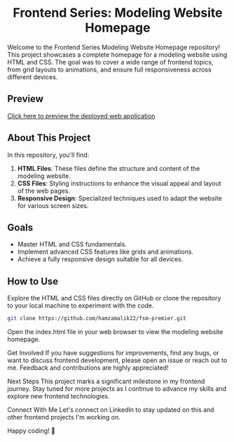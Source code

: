 <div style="text-align: center;">
  <h1><strong>Frontend Series: Modeling Website Homepage</strong></h1>
</div>

Welcome to the Frontend Series Modeling Website Homepage repository! This project showcases a complete homepage for a modeling website using HTML and CSS. The goal was to cover a wide range of frontend topics, from grid layouts to animations, and ensure full responsiveness across different devices.

## Preview

[Click here to preview the deployed web application](https://hamzamalik22.github.io/fsm-premier/)

## About This Project

In this repository, you'll find:

1. **HTML Files**: These files define the structure and content of the modeling website.
2. **CSS Files**: Styling instructions to enhance the visual appeal and layout of the web pages.
3. **Responsive Design**: Specialized techniques used to adapt the website for various screen sizes.

## Goals

- Master HTML and CSS fundamentals.
- Implement advanced CSS features like grids and animations.
- Achieve a fully responsive design suitable for all devices.

## How to Use

Explore the HTML and CSS files directly on GitHub or clone the repository to your local machine to experiment with the code.

```bash
git clone https://github.com/hamzamalik22/fsm-premier.git
```

Open the index.html file in your web browser to view the modeling website homepage.

Get Involved
If you have suggestions for improvements, find any bugs, or want to discuss frontend development, please open an issue or reach out to me. Feedback and contributions are highly appreciated!

Next Steps
This project marks a significant milestone in my frontend journey. Stay tuned for more projects as I continue to advance my skills and explore new frontend technologies.

Connect With Me
Let's connect on LinkedIn to stay updated on this and other frontend projects I'm working on.

Happy coding! 🌟
